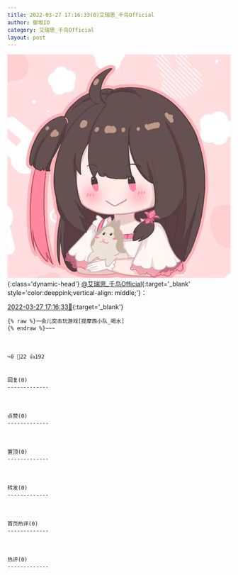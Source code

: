 ```yaml
---
title: 2022-03-27 17:16:33(0)艾瑞思_千鸟Official
author: 御坂IO
category: 艾瑞思_千鸟Official
layout: post
---
```


![img](/images/7e08840c56f251de28bdf766b647bd5fe9a5d50a.jpg){:class='dynamic-head'}
[@艾瑞思_千鸟Official](https://space.bilibili.com/1090010845/dynamic){:target='_blank' style='color:deeppink;vertical-align: middle;'}：

[2022-03-27 17:16:33🔗](https://t.bilibili.com/642244468646346777){:target='_blank'}

~~~
{% raw %}一会儿突击玩游戏[提摩西小队_喝水]
{% endraw %}~~~



↪️0 💬22 👍192


回复(0)
-------------



点赞(0)
-------------



置顶(0)
-------------



转发(0)
-------------



首页热评(0)
-------------



热评(0)
-------------



